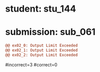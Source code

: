 # student: stu_144
# submission: sub_061

```diff
@@ ex02_0: Output Limit Exceeded
@@ ex02_1: Output Limit Exceeded
@@ ex02_2: Output Limit Exceeded
```
#incorrect=3
#correct=0
